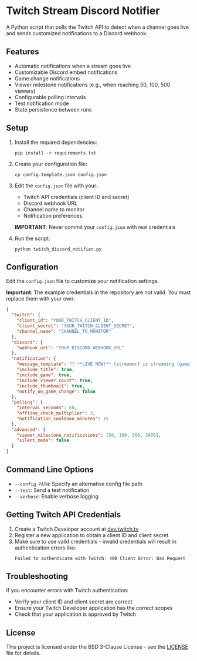 # Twitch Stream Discord Notifier

A Python script that polls the Twitch API to detect when a channel goes live and sends customized notifications to a Discord webhook.

## Features

- Automatic notifications when a stream goes live
- Customizable Discord embed notifications
- Game change notifications
- Viewer milestone notifications (e.g., when reaching 50, 100, 500 viewers)
- Configurable polling intervals
- Test notification mode
- State persistence between runs

## Setup

1. Install the required dependencies:
   ```
   pip install -r requirements.txt
   ```

2. Create your configuration file:
   ```
   cp config.template.json config.json
   ```

3. Edit the `config.json` file with your:
   - Twitch API credentials (client ID and secret)
   - Discord webhook URL
   - Channel name to monitor
   - Notification preferences
   
   **IMPORTANT**: Never commit your `config.json` with real credentials

4. Run the script:
   ```
   python twitch_discord_notifier.py
   ```

## Configuration

Edit the `config.json` file to customize your notification settings.

**Important**: The example credentials in the repository are not valid. You must replace them with your own:

```json
{
  "twitch": {
    "client_id": "YOUR_TWITCH_CLIENT_ID",
    "client_secret": "YOUR_TWITCH_CLIENT_SECRET",
    "channel_name": "CHANNEL_TO_MONITOR"
  },
  "discord": {
    "webhook_url": "YOUR_DISCORD_WEBHOOK_URL"
  },
  "notification": {
    "message_template": "🔴 **LIVE NOW!** {streamer} is streaming {game}",
    "include_title": true,
    "include_game": true,
    "include_viewer_count": true,
    "include_thumbnail": true,
    "notify_on_game_change": false
  },
  "polling": {
    "interval_seconds": 60,
    "offline_check_multiplier": 3,
    "notification_cooldown_minutes": 15
  },
  "advanced": {
    "viewer_milestone_notifications": [50, 100, 500, 1000],
    "silent_mode": false
  }
}
```

## Command Line Options

- `--config PATH`: Specify an alternative config file path
- `--test`: Send a test notification
- `--verbose`: Enable verbose logging

## Getting Twitch API Credentials

1. Create a Twitch Developer account at [dev.twitch.tv](https://dev.twitch.tv/)
2. Register a new application to obtain a client ID and client secret
3. Make sure to use valid credentials - invalid credentials will result in authentication errors like:
   ```
   Failed to authenticate with Twitch: 400 Client Error: Bad Request
   ```

## Troubleshooting

If you encounter errors with Twitch authentication:
- Verify your client ID and client secret are correct
- Ensure your Twitch Developer application has the correct scopes
- Check that your application is approved by Twitch

## License

This project is licensed under the BSD 3-Clause License - see the [LICENSE](LICENSE) file for details.